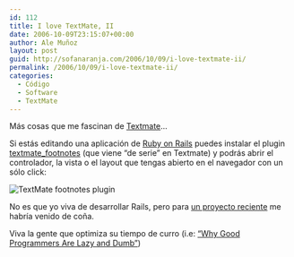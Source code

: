 ```yaml
---
id: 112
title: I love TextMate, II
date: 2006-10-09T23:15:07+00:00
author: Ale Muñoz
layout: post
guid: http://sofanaranja.com/2006/10/09/i-love-textmate-ii/
permalink: /2006/10/09/i-love-textmate-ii/
categories:
  - Código
  - Software
  - TextMate
---
```

Más cosas que me fascinan de [Textmate](http://macromates.com/)...

Si estás editando una aplicación de [Ruby on Rails](http://www.rubyonrails.org/) puedes instalar el plugin [textmate_footnotes](http://www.agilewebdevelopment.com/plugins/textmate_footnotes) (que viene “de serie” en Textmate) y podrás abrir el controlador, la vista o el layout que tengas abierto en el navegador con un sólo click:

![TextMate footnotes plugin](/wp-content/textmate_footnotes_plugin.png)

No es que yo viva de desarrollar Rails, pero para [un proyecto reciente](http://canaltcm.com/) me habría venido de coña.

Viva la gente que optimiza su tiempo de curro (i.e: [“Why Good Programmers Are Lazy and Dumb”](http://blog.outer-court.com/archive/2005-08-24-n14.html))